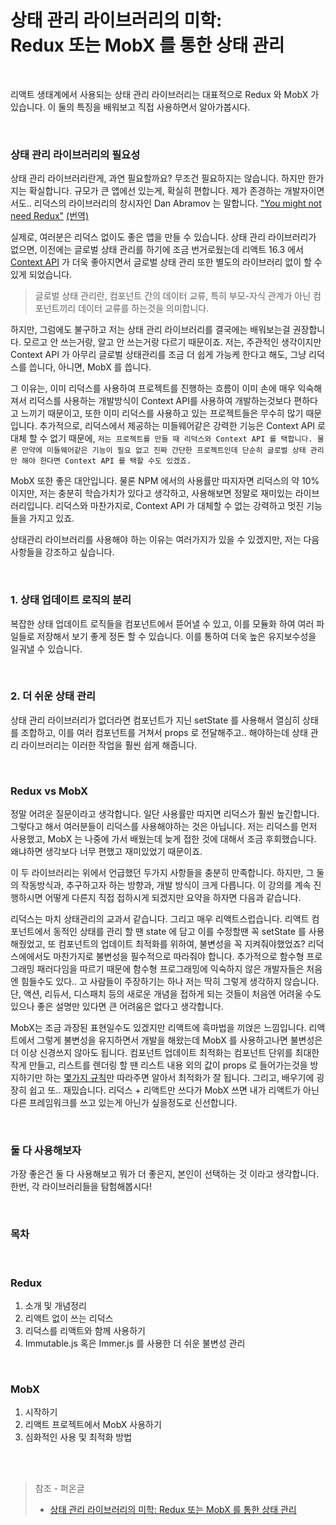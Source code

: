 # 상태 관리 라이브러리의 미학:<br/>Redux 또는 MobX 를 통한 상태 관리

<br/>

리액트 생태계에서 사용되는 상태 관리 라이브러리는 대표적으로 Redux 와 MobX 가 있습니다. 이 둘의 특징을 배워보고 직접 사용하면서 알아가봅시다.

<br/>

### 상태 관리 라이브러리의 필요성

상태 관리 라이브러리란게, 과연 필요할까요? 무조건 필요하지는 않습니다. 하지만 한가지는 확실합니다. 규모가 큰 앱에선 있는게, 확실히 편합니다. 제가 존경하는 개발자이면서도.. 리덕스의 라이브러리의 창시자인 Dan Abramov 는 말합니다. ["You might not need Redux"](https://medium.com/@dan_abramov/you-might-not-need-redux-be46360cf367) [(번역)](https://medium.com/lunit-engineering/%EB%8B%B9%EC%8B%A0%EC%97%90%EA%B2%8C-redux%EB%8A%94-%ED%95%84%EC%9A%94-%EC%97%86%EC%9D%84%EC%A7%80%EB%8F%84-%EB%AA%A8%EB%A6%85%EB%8B%88%EB%8B%A4-b88dcd175754)

실제로, 여러분은 리덕스 없이도 좋은 앱을 만들 수 있습니다. 상태 관리 라이브러리가 없으면, 이전에는 글로벌 상태 관리를 하기에 조금 번거로웠는데 리액트 16.3 에서 [Context API](https://react-context.vlpt.us/03.html) 가 더욱 좋아지면서 글로벌 상태 관리 또한 별도의 라이브러리 없이 할 수 있게 되었습니다.

> 글로벌 상태 관리란, 컴포넌트 간의 데이터 교류, 특히 부모-자식 관계가 아닌 컴포넌트끼리 데이터 교류를 하는것을 의미합니다.

하지만, 그럼에도 불구하고 저는 상태 관리 라이브러리를 결국에는 배워보는걸 권장합니다. 모르고 안 쓰는거랑, 알고 안 쓰는거랑 다르기 때문이죠. 저는, 주관적인 생각이지만 Context API 가 아무리 글로벌 상태관리를 조금 더 쉽게 가능케 한다고 해도, 그냥 리덕스를 씁니다, 아니면, MobX 를 씁니다.

그 이유는, 이미 리덕스를 사용하여 프로젝트를 진행하는 흐름이 이미 손에 매우 익숙해져서 리덕스를 사용하는 개발방식이 Context API를 사용하여 개발하는것보다 편하다고 느끼기 때문이고, 또한 이미 리덕스를 사용하고 있는 프로젝트들은 무수히 많기 때문입니다. 추가적으로, 리덕스에서 제공하는 미들웨어같은 강력한 기능은 Context API 로 대체 할 수 없기 때문에, `저는 프로젝트를 만들 때 리덕스와 Context API 를 택합니다. 물론 만약에 미들웨어같은 기능이 필요 없고 진짜 간단한 프로젝트인데 단순히 글로벌 상태 관리만 해야 한다면 Context API 를 택할 수도 있겠죠.`

MobX 또한 좋은 대안입니다. 물론 NPM 에서의 사용률만 따지자면 리덕스의 약 10% 이지만, 저는 충분히 학습가치가 있다고 생각하고, 사용해보면 정말로 재미있는 라이브러리입니다. 리덕스와 마찬가지로, Context API 가 대체할 수 없는 강력하고 멋진 기능들을 가지고 있죠.

상태관리 라이브러리를 사용해야 하는 이유는 여러가지가 있을 수 있겠지만, 저는 다음 사항들을 강조하고 싶습니다.

<br/>

### 1. 상태 업데이트 로직의 분리

복잡한 상태 업데이트 로직들을 컴포넌트에서 뜯어낼 수 있고, 이를 모듈화 하여 여러 파일들로 저장해서 보기 좋게 정돈 할 수 있습니다. 이를 통하여 더욱 높은 유지보수성을 일궈낼 수 있습니다.

<br/>

### 2. 더 쉬운 상태 관리

상태 관리 라이브러리가 없더라면 컴포넌트가 지닌 setState 를 사용해서 열심히 상태를 조합하고, 이를 여러 컴포넌트를 거쳐서 props 로 전달해주고.. 해야하는데 상태 관리 라이브러리는 이러한 작업을 훨씬 쉽게 해줍니다.

<br/>

### Redux vs MobX

정말 어려운 질문이라고 생각합니다. 일단 사용률만 따지면 리덕스가 훨씬 높긴합니다. 그렇다고 해서 여러분들이 리덕스를 사용해야하는 것은 아닙니다. 저는 리덕스를 먼저 사용했고, MobX 는 나중에 가서 배웠는데 늦게 접한 것에 대해서 조금 후회했습니다. 왜냐하면 생각보다 너무 편했고 재미있었기 때문이죠.

이 두 라이브러리는 위에서 언급했던 두가지 사항들을 충분히 만족합니다. 하지만, 그 둘의 작동방식과, 추구하고자 하는 방향과, 개발 방식이 크게 다릅니다. 이 강의를 계속 진행하시면 어떻게 다른지 직접 접하시게 되겠지만 요약을 하자면 다음과 같습니다.

리덕스는 마치 상태관리의 교과서 같습니다. 그리고 매우 리액트스럽습니다. 리액트 컴포넌트에서 동적인 상태를 관리 할 땐 state 에 담고 이를 수정할땐 꼭 setState 를 사용해줬었고, 또 컴포넌트의 업데이트 최적화를 위하여, 불변성을 꼭 지켜줘야했었죠? 리덕스에에서도 마찬가지로 불변성을 필수적으로 따라줘야 합니다. 추가적으로 함수형 프로그래밍 패러다임을 따르기 때문에 함수형 프로그래밍에 익숙하지 않은 개발자들은 처음엔 힘들수도 있다.. 고 사람들이 주장하기는 하나 저는 딱히 그렇게 생각하지 않습니다. 단, 액션, 리듀서, 디스패치 등의 새로운 개념을 접하게 되는 것들이 처음엔 어려울 수도 있으나 좋은 설명만 있다면 큰 어려움은 없다고 생각합니다.

MobX는 조금 과장된 표현일수도 있겠지만 리액트에 흑마법을 끼얹은 느낌입니다. 리액트에서 그렇게 불변성을 유지하면서 개발을 해왔는데 MobX 를 사용하고나면 불변성은 더 이상 신경쓰지 않아도 됩니다. 컴포넌트 업데이트 최적화는 컴포넌트 단위를 최대한 작게 만들고, 리스트를 렌더링 할 땐 리스트 내용 외의 값이 props 로 들어가는것을 방지하기만 하는 [몇가지 규칙](https://mobx.js.org/best/react-performance.html)만 따라주면 알아서 최적화가 잘 됩니다. 그리고, 배우기에 굉장히 쉽고 또.. 재밌습니다. 리덕스 + 리액트만 쓰다가 MobX 쓰면 내가 리액트가 아닌 다른 프레임워크를 쓰고 있는게 아닌가 싶을정도로 신선합니다.

<br/>

### 둘 다 사용해보자

가장 좋은건 둘 다 사용해보고 뭐가 더 좋은지, 본인이 선택하는 것 이라고 생각합니다. 한번, 각 라이브러리들을 탐험해봅시다!

<br/>

### 목차

<br/>

### Redux

1. 소개 및 개념정리
2. 리액트 없이 쓰는 리덕스
3. 리덕스를 리액트와 함께 사용하기
4. Immutable.js 혹은 Immer.js 를 사용한 더 쉬운 불변성 관리

<br/>

### MobX

1. 시작하기
2. 리액트 프로젝트에서 MobX 사용하기
3. 심화적인 사용 및 최적화 방법

<br/>
<br/>

> 참조 - 퍼온글 
> - [상태 관리 라이브러리의 미학: Redux 또는 MobX 를 통한 상태 관리](https://velog.io/@velopert/redux-or-mobx)
